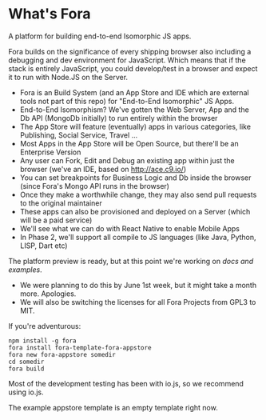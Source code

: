# What's Fora
A platform for building end-to-end Isomorphic JS apps.

Fora builds on the significance of every shipping browser also including a debugging and dev environment for JavaScript.
Which means that if the stack is entirely JavaScript, you could develop/test in a browser and expect it to run with Node.JS on the Server.

- Fora is an Build System (and an App Store and IDE which are external tools not part of this repo) for "End-to-End Isomorphic" JS Apps.
- End-to-End Isomorphism? We've gotten the Web Server, App and the Db API (MongoDb initially) to run entirely within the browser
- The App Store will feature (eventually) apps in various categories, like Publishing, Social Service, Travel ...
- Most Apps in the App Store will be Open Source, but there'll be an Enterprise Version
- Any user can Fork, Edit and Debug an existing app within just the browser (we've an IDE, based on http://ace.c9.io/)
- You can set breakpoints for Business Logic and Db inside the browser (since Fora's Mongo API runs in the browser)
- Once they make a worthwhile change, they may also send pull requests to the original maintainer
- These apps can also be provisioned and deployed on a Server (which will be a paid service)
- We'll see what we can do with React Native to enable Mobile Apps
- In Phase 2, we'll support all compile to JS languages (like Java, Python, LISP, Dart etc)

The platform preview is ready, but at this point we're working on *docs and examples*.
- We were planning to do this by June 1st week, but it might take a month more. Apologies.
- We will also be switching the licenses for all Fora Projects from GPL3 to MIT.


If you're adventurous:
```
npm install -g fora
fora install fora-template-fora-appstore
fora new fora-appstore somedir
cd somedir
fora build
```

Most of the development testing has been with io.js, so we recommend using io.js. 

The example appstore template is an empty template right now.

